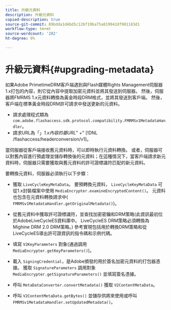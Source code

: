 ```yaml
---
title: 升級元資料
description: 升級元資料
copied-description: true
source-git-commit: 89bdda1d4bd5c126f19ba75a819942df901183d1
workflow-type: tm+mt
source-wordcount: '282'
ht-degree: 0%

---
```



# 升級元資料{#upgrading-metadata}

如果Adobe PrimetimeDRM客戶端遇到與Flash媒體Rights Management伺服器1.x打包的內容，則它從內容中提取加密元資料並將其發送到伺服器。 然後，伺服器將FMRMS 1.x元資料轉換為黃金時段DRM格式，並將其發送到客戶端。 然後，客戶端在標準黃金時段DRM許可請求中發送更新的元資料。

* 請求處理程式類為 `com.adobe.flashaccess.sdk.protocol.compatibility.FMRMSv1MetadataHandler`。
* 請求URL為「」*1.x內容的基URL*&quot; +&quot; [!DNL /flashaccess/headerconversion/v1]。

當伺服器從客戶端接收舊元資料時，可以即時執行元資料轉換。 或者，伺服器可以對舊內容進行預處理並儲存轉換後的元資料；在這種情況下，當客戶端請求新元資料時，伺服器只需要獲取與舊元資料的許可證標識符匹配的新元資料。

要轉換元資料，伺服器必須執行以下步驟：

* 獲取 `LiveCycleKeyMetaData`。 要預轉換元資料， `LiveCycleKeyMetaData` 可從1.x封裝檔案中使用 `MediaEncrypter.examineEncryptedContent()`。 元資料也包含在元資料轉換請求中( `FMRMSv1MetadataHandler.getOriginalMetadata()`)。

* 從舊元資料中獲取許可證標識符，並查找加密密鑰和DRM策略(此資訊最初位於AdobeLiveCycleES資料庫中。 LiveCycleES DRM策略必須轉換為Mighine DRM 2.0 DRM策略。) 參考實現包括用於轉換DRM策略和從LiveCycleES導出許可證資訊的指令碼和示例代碼。
* 填寫 `V2KeyParameters` 對象(通過調用 `MediaEncrypter.getKeyParameters()`)。

* 載入 `SigningCredential`，是Adobe頒發的用於簽名加密元資料的打包器憑據。 獲取 `SignatureParameters` 調用對象 `MediaEncrypter.getSignatureParameters()` 並填寫簽名憑據。

* 呼叫 `MetaDataConverter.convertMetadata()` 獲取 `V2ContentMetaData`。

* 呼叫 `V2ContentMetaData.getBytes()` 並儲存供將來使用或呼叫 `FMRMSv1MetadataHandler.setUpdatedMetadata()`。

